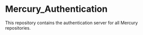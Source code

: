 # Mercury_Authentication
This repository contains the authentication server for all Mercury repositories.
